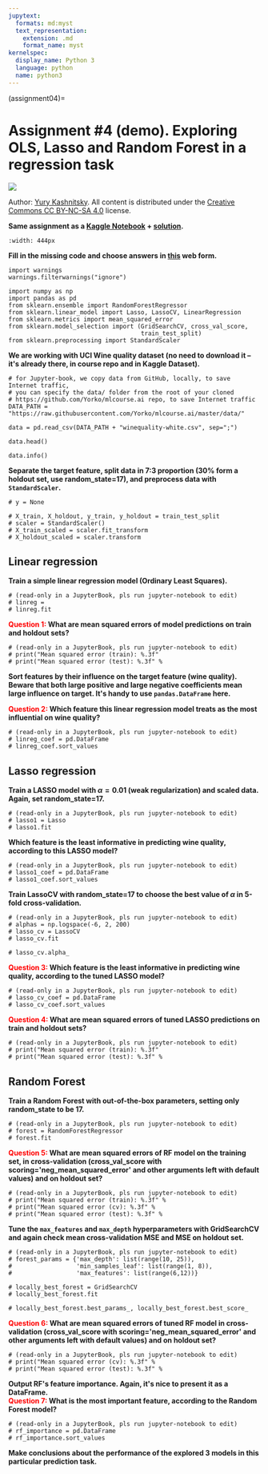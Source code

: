 ```yaml
---
jupytext:
  formats: md:myst
  text_representation:
    extension: .md
    format_name: myst
kernelspec:
  display_name: Python 3
  language: python
  name: python3
---
```


(assignment04)=

# Assignment #4 (demo). Exploring OLS, Lasso and Random Forest in a regression task

<img src="https://habrastorage.org/webt/ia/m9/zk/iam9zkyzqebnf_okxipihkgjwnw.jpeg" />

Author: [Yury Kashnitsky](https://www.linkedin.com/in/festline/). All content is distributed under the [Creative Commons CC BY-NC-SA 4.0](https://creativecommons.org/licenses/by-nc-sa/4.0/) license.

**Same assignment as a [Kaggle Notebook](https://www.kaggle.com/kashnitsky/a6-demo-linear-models-and-rf-for-regression) + [solution](https://www.kaggle.com/kashnitsky/a6-demo-regression-solution).**  

```{figure} /_static/img/wine_quality.jpg
:width: 444px
```

**Fill in the missing code and choose answers in [this](https://docs.google.com/forms/d/1aHyK58W6oQmNaqEfvpLTpo6Cb0-ntnvJ18rZcvclkvw/edit) web form.**


```{code-cell} ipython3
import warnings
warnings.filterwarnings("ignore")

import numpy as np
import pandas as pd
from sklearn.ensemble import RandomForestRegressor
from sklearn.linear_model import Lasso, LassoCV, LinearRegression
from sklearn.metrics import mean_squared_error
from sklearn.model_selection import (GridSearchCV, cross_val_score,
                                     train_test_split)
from sklearn.preprocessing import StandardScaler
```

**We are working with UCI Wine quality dataset (no need to download it – it's already there, in course repo and in Kaggle Dataset).**


```{code-cell} ipython3
# for Jupyter-book, we copy data from GitHub, locally, to save Internet traffic,
# you can specify the data/ folder from the root of your cloned
# https://github.com/Yorko/mlcourse.ai repo, to save Internet traffic
DATA_PATH = "https://raw.githubusercontent.com/Yorko/mlcourse.ai/master/data/"
```


```{code-cell} ipython3
data = pd.read_csv(DATA_PATH + "winequality-white.csv", sep=";")
```


```{code-cell} ipython3
data.head()
```


```{code-cell} ipython3
data.info()
```

**Separate the target feature, split data in 7:3 proportion (30% form a holdout set, use random_state=17), and preprocess data with `StandardScaler`.**


```{code-cell} ipython3
# y = None

# X_train, X_holdout, y_train, y_holdout = train_test_split
# scaler = StandardScaler()
# X_train_scaled = scaler.fit_transform
# X_holdout_scaled = scaler.transform
```

## Linear regression

**Train a simple linear regression model (Ordinary Least Squares).**


```{code-cell} ipython3
# (read-only in a JupyterBook, pls run jupyter-notebook to edit)
# linreg =
# linreg.fit
```

**<font color='red'>Question 1:</font> What are mean squared errors of model predictions on train and holdout sets?**


```{code-cell} ipython3
# (read-only in a JupyterBook, pls run jupyter-notebook to edit)
# print("Mean squared error (train): %.3f"
# print("Mean squared error (test): %.3f" %
```

**Sort features by their influence on the target feature (wine quality). Beware that both large positive and large negative coefficients mean large influence on target. It's handy to use `pandas.DataFrame` here.**

**<font color='red'>Question 2:</font> Which feature this linear regression model treats as the most influential on wine quality?**


```{code-cell} ipython3
# (read-only in a JupyterBook, pls run jupyter-notebook to edit)
# linreg_coef = pd.DataFrame
# linreg_coef.sort_values
```

## Lasso regression

**Train a LASSO model with $\alpha = 0.01$ (weak regularization) and scaled data. Again, set random_state=17.**


```{code-cell} ipython3
# (read-only in a JupyterBook, pls run jupyter-notebook to edit)
# lasso1 = Lasso
# lasso1.fit
```

**Which feature is the least informative in predicting wine quality, according to this LASSO model?**


```{code-cell} ipython3
# (read-only in a JupyterBook, pls run jupyter-notebook to edit)
# lasso1_coef = pd.DataFrame
# lasso1_coef.sort_values
```

**Train LassoCV with random_state=17 to choose the best value of $\alpha$ in 5-fold cross-validation.**


```{code-cell} ipython3
# (read-only in a JupyterBook, pls run jupyter-notebook to edit)
# alphas = np.logspace(-6, 2, 200)
# lasso_cv = LassoCV
# lasso_cv.fit
```


```{code-cell} ipython3
# lasso_cv.alpha_
```

**<font color='red'>Question 3:</font> Which feature is the least informative in predicting wine quality, according to the tuned LASSO model?**


```{code-cell} ipython3
# (read-only in a JupyterBook, pls run jupyter-notebook to edit)
# lasso_cv_coef = pd.DataFrame
# lasso_cv_coef.sort_values
```

**<font color='red'>Question 4:</font> What are mean squared errors of tuned LASSO predictions on train and holdout sets?**


```{code-cell} ipython3
# (read-only in a JupyterBook, pls run jupyter-notebook to edit)
# print("Mean squared error (train): %.3f"
# print("Mean squared error (test): %.3f" %
```

## Random Forest

**Train a Random Forest with out-of-the-box parameters, setting only random_state to be 17.**


```{code-cell} ipython3
# (read-only in a JupyterBook, pls run jupyter-notebook to edit)
# forest = RandomForestRegressor
# forest.fit
```

**<font color='red'>Question 5:</font> What are mean squared errors of RF model on the training set, in cross-validation (cross_val_score with scoring='neg_mean_squared_error' and other arguments left with default values) and on holdout set?**


```{code-cell} ipython3
# (read-only in a JupyterBook, pls run jupyter-notebook to edit)
# print("Mean squared error (train): %.3f" %
# print("Mean squared error (cv): %.3f" %
# print("Mean squared error (test): %.3f" %
```

**Tune the `max_features` and `max_depth` hyperparameters with GridSearchCV and again check mean cross-validation MSE and MSE on holdout set.**


```{code-cell} ipython3
# (read-only in a JupyterBook, pls run jupyter-notebook to edit)
# forest_params = {'max_depth': list(range(10, 25)),
#                  'min_samples_leaf': list(range(1, 8)),
#                  'max_features': list(range(6,12))}

# locally_best_forest = GridSearchCV
# locally_best_forest.fit
```


```{code-cell} ipython3
# locally_best_forest.best_params_, locally_best_forest.best_score_
```

**<font color='red'>Question 6:</font> What are mean squared errors of tuned RF model in cross-validation (cross_val_score with scoring='neg_mean_squared_error' and other arguments left with default values) and on holdout set?**


```{code-cell} ipython3
# (read-only in a JupyterBook, pls run jupyter-notebook to edit)
# print("Mean squared error (cv): %.3f" %
# print("Mean squared error (test): %.3f" %
```

**Output RF's feature importance. Again, it's nice to present it as a DataFrame.**<br>
**<font color='red'>Question 7:</font> What is the most important feature, according to the Random Forest model?**


```{code-cell} ipython3
# (read-only in a JupyterBook, pls run jupyter-notebook to edit)
# rf_importance = pd.DataFrame  
# rf_importance.sort_values  
```

**Make conclusions about the performance of the explored 3 models in this particular prediction task.**
